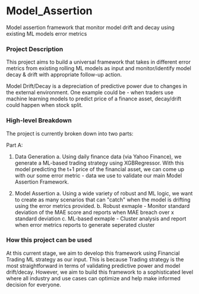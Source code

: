 # Model_Assertion
Model assertion framework that monitor model drift and decay using existing ML models error metrics

### Project Description
This project aims to build a universal framework that takes in different error metrics from existing rolling ML models as input and monitor/identify model decay & drift with appropriate follow-up action. 

Model Drift/Decay is a depreciation of predictive power due to changes in the external environment. One example could be - when traders use machine learning models to predict price of a finance asset, decay/drift could happen when stock split.

### High-level Breakdown
The project is currently broken down into two parts:

Part A: 
  1. Data Generation
      a. Using daily finance data (via Yahoo Finance), we generate a ML-based trading strategy using XGBRegressor. With this model predicting the t+1 price of the financial asset, we can come up with our some error metric - data we use to validate our main Model Assertion Framework.
      
  2. Model Assertion
      a. Using a wide variety of robust and ML logic, we want to create as many scenarios that can "catch" when the model is drifting using the error metrics provided. 
      b. Robust exmaple - Monitor standard deviation of the MAE score and reports when MAE breach over x standard deviation
      c. ML-based exmaple - Cluster analysis and report when error metrics reports to generate seperated cluster
      


### How this project can be used
At this current stage, we aim to develop this framework using Financial Trading ML strategy as our input. This is because Trading strategy is the most straightforward in terms of validating predictive power and model drift/decay. However, we aim to build this framework to a sophisticated level where all industry and use cases can optimize and help make informed decision for everyone. 


